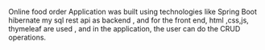 Online food order Application was built using technologies like Spring Boot hibernate my sql rest api as backend , and for the front end, html ,css,js, thymeleaf are used , and in the application, the user can do the CRUD operations.
